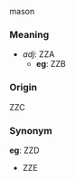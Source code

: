 mason
### Meaning
+ _adj_: ZZA
    + __eg__: ZZB

### Origin

ZZC

### Synonym

__eg__: ZZD

+ ZZE


